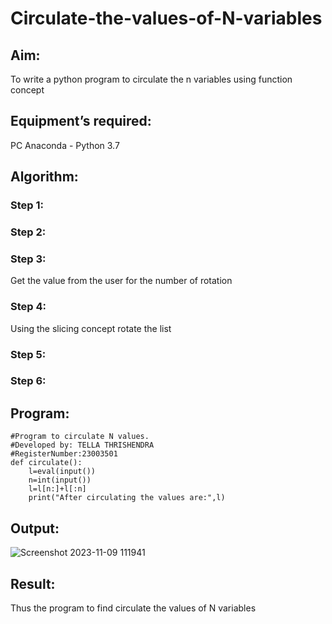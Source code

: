 # Circulate-the-values-of-N-variables
## Aim:
To write a python program to circulate the n variables using function concept
## Equipment’s required:
PC
Anaconda - Python 3.7
## Algorithm: 
### Step 1: 
### Step 2: 
### Step 3: 
Get the value from the user for the number of rotation
### Step 4: 
Using the slicing concept rotate the list

### Step 5: 
### Step 6: 
## Program:
```
#Program to circulate N values.
#Developed by: TELLA THRISHENDRA
#RegisterNumber:23003501
def circulate():
    l=eval(input())
    n=int(input())
    l=l[n:]+l[:n]
    print("After circulating the values are:",l)
```
## Output:
![Screenshot 2023-11-09 111941](https://github.com/Thrishendra/Circulate-the-values-of-N-variables/assets/145742464/ffae88e4-1a75-4f74-aa7e-01d9ca83f785)
## Result:
Thus the program to find circulate the values of N variables
